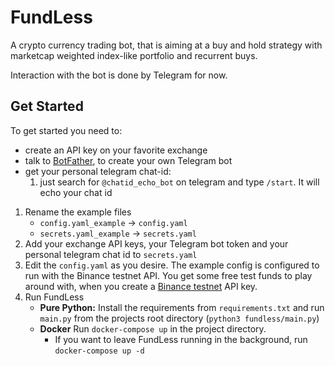 # FundLess
A crypto currency trading bot, that is aiming at a buy and hold strategy with marketcap weighted index-like portfolio and recurrent buys.

Interaction with the bot is done by Telegram for now.

## Get Started
To get started you need to:
- create an API key on your favorite exchange
- talk to [BotFather](https://core.telegram.org/bots#6-botfather), to create your own Telegram bot
- get your personal telegram chat-id:
    1. just search for `@chatid_echo_bot` on telegram and type `/start`. It will echo your chat id
  
1. Rename the example files
    * `config.yaml_example` -> `config.yaml`
    * `secrets.yaml_example` -> `secrets.yaml`
2. Add your exchange API keys, your Telegram bot token and your personal telegram chat id to `secrets.yaml`
3. Edit the `config.yaml` as you desire. The example config is configured to run with the Binance testnet API. You get some free test funds to play around with, when you create a [Binance testnet](https://testnet.binance.vision/) API key.
4. Run FundLess
    * **Pure Python:** Install the requirements from `requirements.txt` and run `main.py` from the projects root directory (`python3 fundless/main.py`)
    * **Docker** Run `docker-compose up` in the project directory.
      * If you want to leave FundLess running in the background, run `docker-compose up -d`
